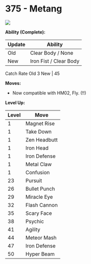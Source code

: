 # 375 - Metang
![][375]

**Ability (Complete):**

Update | Ability
---    | ---
Old    | Clear Body / None
New    | Iron Fist / Clear Body

Catch Rate
Old     3
New    | 45

**Moves:**

 - Now compatible with HM02, Fly. (!!)

**Level Up:**

Level | Move
---   | ---
  1   | Magnet Rise
  1   | Take Down
  1   | Zen Headbutt
  1   | Iron Head
  1   | Iron Defense
  1   | Metal Claw
  1   | Confusion
 23   | Pursuit
 26   | Bullet Punch
 29   | Miracle Eye
 32   | Flash Cannon
 35   | Scary Face
 38   | Psychic
 41   | Agility
 44   | Meteor Mash
 47   | Iron Defense
 50   | Hyper Beam



[375]: /img/pokemon/375.png
